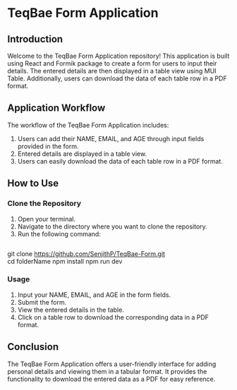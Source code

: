 # TeqBae Form Application

## Introduction

Welcome to the TeqBae Form Application repository! This application is built using React and Formik package to create a form for users to input their details. The entered details are then displayed in a table view using MUI Table. Additionally, users can download the data of each table row in a PDF format.

## Application Workflow

The workflow of the TeqBae Form Application includes:
1. Users can add their NAME, EMAIL, and AGE through input fields provided in the form.
2. Entered details are displayed in a table view.
3. Users can easily download the data of each table row in a PDF format.

## How to Use

### Clone the Repository

1. Open your terminal.
2. Navigate to the directory where you want to clone the repository.
3. Run the following command:
   ```bash
git clone https://github.com/SenjithP/TeqBae-Form.git  
cd folderName
npm install
npm run dev

### Usage

1. Input your NAME, EMAIL, and AGE in the form fields.
2. Submit the form.
3. View the entered details in the table.
4. Click on a table row to download the corresponding data in a PDF format.

## Conclusion

The TeqBae Form Application offers a user-friendly interface for adding personal details and viewing them in a tabular format. It provides the functionality to download the entered data as a PDF for easy reference.



